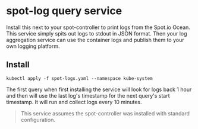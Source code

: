 # spot-log query service 

Install this next to your spot-controller to print logs from the Spot.io Ocean. This service simply spits out logs to stdout in JSON format. Then your log aggregation service can use the container logs and publish them to your own logging platform.

## Install

`kubectl apply -f spot-logs.yaml --namespace kube-system`

The first query when first installing the service will look for logs back 1 hour and then will use the last log's timestamp for the next query's start timestamp. It will run and collect logs every 10 minutes.

> This service assumes the spot-controller was installed with standard configuration.